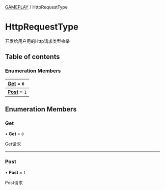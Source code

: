 [GAMEPLAY](../groups/Core.GAMEPLAY.md) / HttpRequestType

# HttpRequestType <Badge type="tip" text="Enumeration" /> <Score text="HttpRequestType" />

<p class="content-big"> 开发给用户用的Http请求类型枚举 </p>

## Table of contents

### Enumeration Members <Score text="Enumeration" /> 
| **[Get](mw.HttpRequestType.md#get)** = ``0``  |
| :----- |
| **[Post](mw.HttpRequestType.md#post)** = ``1`` |

## Enumeration Members

### Get <Score text="Get" /> 

• **Get** = ``0``

Get请求

___

### Post <Score text="Post" /> 

• **Post** = ``1``

Post请求
